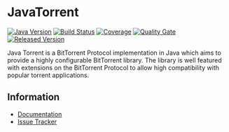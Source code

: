 # JavaTorrent
[![Java Version](https://img.shields.io/badge/Java-11-success)](https://git.johnnei.org/Johnnei/JavaTorrent/-/blob/update-readme/pom.xml)
[![Build Status](https://git.johnnei.org/Johnnei/JavaTorrent/badges/develop/pipeline.svg)](https://git.johnnei.org/Johnnei/JavaTorrent/-/pipelines)
[![Coverage](https://sonarqube.johnnei.org/api/project_badges/measure?metric=coverage&project=org.johnnei%3Ajavatorrent)](https://sonarqube.johnnei.org/component_measures?id=org.johnnei%3Ajavatorrent&metric=coverage&view=treemap)
[![Quality Gate](https://sonarqube.johnnei.org/api/project_badges/measure?metric=alert_status&project=org.johnnei%3Ajavatorrent)](https://sonarqube.johnnei.org/dashboard?id=org.johnnei%3Ajavatorrent)
[![Released Version](https://img.shields.io/maven-central/v/org.johnnei/javatorrent)](https://search.maven.org/search?q=g:org.johnnei%20javatorrent)

Java Torrent is a BitTorrent Protocol implementation in Java which aims to provide a highly configurable BitTorrent library. The library is well featured with
 extensions on the BitTorrent Protocol to allow high compatibility with popular torrent applications.

## Information
- [Documentation](https://johnnei.johnnei.org/JavaTorrent)
- [Issue Tracker](https://jira.johnnei.org/browse/JBT)
